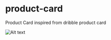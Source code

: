 # product-card
Product Card inspired from dribble product card

<img
  src="https://cdn.dribbble.com/users/816699/screenshots/4373583/media/8849664570ea038701694b58eda50b62.jpg"
  alt="Alt text"
  title="Optional title"
  style="display: inline-block; margin: 0 auto; max-width: 300px">

